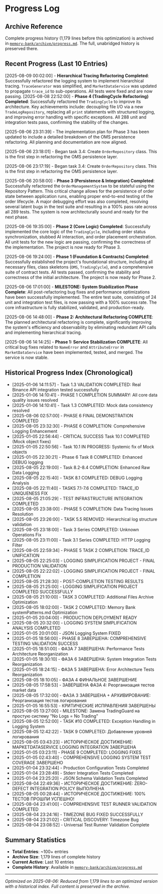 # Progress Log

## Archive Reference
Complete progress history (1,179 lines before this optimization) is archived in [`memory-bank/archive/progress.md`](memory-bank/archive/progress.md). The full, unabridged history is preserved there.

## Recent Progress (Last 10 Entries)

[2025-08-09 00:02:00] - **Hierarchical Tracing Refactoring Completed**: Successfully refactored the logging system to implement hierarchical tracing. `TraceGenerator` was simplified, and `MarketDataService` was updated to propagate `trace_id` to sub-operations. All tests were fixed and are now passing.
[2025-08-08 22:52:00] - **Phase 4 (TradingCycle Refactoring) Completed**: Successfully refactored the `TradingCycle` to improve its architecture. Key achievements include: decoupling file I/O via a new `TradeLogRepository`, replacing all `print` statements with structured logging, and improving error handling with specific exceptions. All 288 unit and integration tests pass, confirming the stability of the changes.

[2025-08-06 23:31:39] - The implementation plan for Phase 3 has been updated to include a detailed breakdown of the OMS persistence refactoring. All planning and documentation are now aligned.

[2025-08-06 23:18:01] - Began task 3.4: Create `OrderRepository` class. This is the first step in refactoring the OMS persistence layer.

[2025-08-06 23:17:19] - Began task 3.4: Create `OrderRepository` class. This is the first step in refactoring the OMS persistence layer.

[2025-08-06 20:58:00] - **Phase 3 (Persistence & Integration) Completed**: Successfully refactored the `OrderManagementSystem` to be stateful using the Repository Pattern. This critical change allows for the persistence of order state between application runs, enabling proper end-to-end testing of the order lifecycle. A major debugging effort was also completed, resolving several latent bugs in the test suite and resulting in a 100% pass rate across all 289 tests. The system is now architecturally sound and ready for the next phase.

[2025-08-06 19:35:00] - **Phase 2 (Core Logic) Completed**: Successfully implemented the core logic of the `TradingCycle`, including order status synchronization, stubbed AI interaction, and order placement orchestration. All unit tests for the new logic are passing, confirming the correctness of the implementation. The project is now ready for Phase 3.

[2025-08-06 19:24:00] - **Phase 1 (Foundation & Contracts) Completed**: Successfully established the project's foundational structure, including all necessary files, class skeletons (`OMS`, `TradingCycle`), and a comprehensive suite of contract tests. All tests passed, confirming the stability and correctness of the initial architecture. The project is now ready for Phase 2.

[2025-08-06 17:01:00] - **MILESTONE: System Stabilization Phase Complete**: All post-refactoring bug fixes and performance optimizations have been successfully implemented. The entire test suite, consisting of 24 unit and integration test files, is now passing with a 100% success rate. The core infrastructure is fully stabilized, validated, and production-ready.

[2025-08-06 14:48:00] - **Phase 2: Architectural Refactoring COMPLETE**: The planned architectural refactoring is complete, significantly improving the system's efficiency and observability by eliminating redundant API calls and implementing hierarchical tracing.

[2025-08-06 14:14:25] - **Phase 1: Service Stabilization COMPLETE**: All critical bug fixes related to `NameError` and `AttributeError` in `MarketDataService` have been implemented, tested, and merged. The service is now stable.

## Historical Progress Index (Chronological)
- [2025-01-06 14:11:57] - Task 1.3 VALIDATION COMPLETED: Real Binance API integration tested successfully
- [2025-01-06 14:10:41] - PHASE 1 COMPLETION SUMMARY: All core data quality issues resolved
- [2025-01-06 14:10:41] - Task 1.3 COMPLETED: Mock data consistency resolved
- [2025-08-06 02:57:00] - PHASE 6 FINAL DEMONSTRATION COMPLETED
- [2025-08-05 23:32:30] - PHASE 6 COMPLETION: Comprehensive Logging Enhancement
- [2025-01-05 22:56:44] - CRITICAL SUCCESS Task 10.1 COMPLETED (Mock object fixes)
- [2025-01-05 22:50:56] - Task 10.1 IN PROGRESS: Systemic fix of Mock objects
- [2025-01-05 22:30:21] - Phase 6 Task 8 COMPLETED: Enhanced DEBUG logging
- [2025-08-05 22:19:00] - Task 8.2-8.4 COMPLETION: Enhanced Raw Data Logging
- [2025-08-05 22:15:40] - TASK 8.1 COMPLETED: DEBUG Logging Analysis
- [2025-08-05 22:11:40] - TASKS 7.1-7.6 COMPLETED: TRACE_ID UNIQUENESS FIX
- [2025-08-05 21:05:29] - TEST INFRASTRUCTURE INTEGRATION COMPLETED
- [2025-08-05 23:38:00] - PHASE 5 COMPLETION: Data Tracing Issues Resolution
- [2025-08-05 23:26:00] - TASK 5.5 REMOVED: Hierarchical log structure validation
- [2025-08-05 23:18:00] - Task 3 Series COMPLETED: Unknown Operations Fix
- [2025-08-05 23:11:00] - Task 3.1 Series COMPLETED: HTTP Logging Filter
- [2025-08-05 22:59:34] - PHASE 5 TASK 2 COMPLETION: TRACE_ID UNIFICATION
- [2025-08-05 22:25:03] - LOGGING SIMPLIFICATION PROJECT - FINAL PRODUCTION VALIDATION
- [2025-08-05 22:22:02] - LOGGING SIMPLIFICATION PROJECT - FINAL COMPLETION
- [2025-08-05 21:28:30] - POST-COMPLETION TESTING RESULTS
- [2025-08-05 21:25:00] - LOGGING SIMPLIFICATION PROJECT COMPLETED SUCCESSFULLY
- [2025-08-05 21:10:00] - TASK 3 COMPLETED: Additional Files Archive Optimization
- [2025-08-05 18:02:00] - TASK 2 COMPLETED: Memory Bank systemPatterns.md Optimization
- [2025-01-05 20:04:00] - PRODUCTION DEPLOYMENT READY
- [2025-08-05 20:32:00] - LOGGING SYSTEM SIMPLIFICATION ANALYSIS COMPLETED
- [2025-01-05 20:01:00] - JSON Logging System FIXED
- [2025-01-05 18:56:00] - PHASE 8 ЗАВЕРШЕНА: COMPREHENSIVE TESTING VALIDATION SUCCESS
- [2025-01-05 18:51:00] - ФАЗА 7 ЗАВЕРШЕНА: Performance Tests Architecture Reorganization
- [2025-01-05 18:30:10] - ФАЗА 6 ЗАВЕРШЕНА: System Integration Tests Reorganization
- [2025-01-05 18:24:15] - ФАЗА 5 ЗАВЕРШЕНА: Error Architecture Tests Reorganization
- [2025-08-05 18:10:05] - ФАЗА 4 ФИНАЛЬНОЕ ЗАВЕРШЕНИЕ
- [2025-08-05 17:58:53] - ЗАВЕРШЕНА ФАЗА 4: Реорганизация тестов market data
- [2025-08-05 17:32:00] - ФАЗА 3 ЗАВЕРШЕНА + АРХИВИРОВАНИЕ: Реорганизация тестов логирования
- [2025-01-05 16:55:53] - КРИТИЧЕСКИЕ ИСПРАВЛЕНИЯ ЗАВЕРШЕНЫ
- [2025-08-05 13:27:00] - MILESTONE: Замена TradingGuard на простую систему "No Logs = No Trading"
- [2025-08-05 12:52:00] - TASK #10 COMPLETED: Exception Handling in Logging System
- [2025-08-05 12:42:22] - TASK 9 COMPLETED: Добавление уровней логирования
- [2025-08-05 03:43:23] - ИСТОРИЧЕСКОЕ ДОСТИЖЕНИЕ: МАРKETDATASERVICE LOGGING INTEGRATION ЗАВЕРШЕНА
- [2025-01-05 03:23:11] - PHASE 9 COMPLETED: LOGGING FIXES
- [2025-01-05 02:43:40] - COMPREHENSIVE LOGGING SYSTEM TEST COVERAGE ЗАВЕРШЕНО
- [2025-01-04 23:32:44] - Production Configuration Tests Completed
- [2025-01-04 23:28:49] - Stderr Integration Tests Completed
- [2025-01-04 23:25:20] - JSON Schema Validation Tests Completed
- [2025-08-04 22:49:36] - ИСТОРИЧЕСКОЕ ДОСТИЖЕНИЕ: ZERO-DEFECT INTEGRATION POLICY ВЫПОЛНЕНА
- [2025-08-05 00:28:44] - ИСТОРИЧЕСКОЕ ДОСТИЖЕНИЕ: 100% ТЕСТОВ ПРОШЛИ УСПЕШНО!
- [2025-08-04 23:41:00] - COMPREHENSIVE TEST RUNNER VALIDATION COMPLETED
- [2025-08-04 23:24:16] - TIMEZONE BUG FIXED SUCCESSFULLY
- [2025-08-04 23:21:02] - CRITICAL DISCOVERY: Timezone Bug
- [2025-08-04 23:08:52] - Universal Test Runner Validation Complete

## Summary Statistics
- **Total Entries**: ~100+ entries
- **Archive Size**: 1,179 lines of complete history
- **Current Active**: Last 10 entries
- **Complete History**: Available in [`memory-bank/archive/progress.md`](memory-bank/archive/progress.md)

---
*Optimized on 2025-08-06: Reduced from 1,179 lines to an optimized version with a historical index. Full content is preserved in the archive.*
